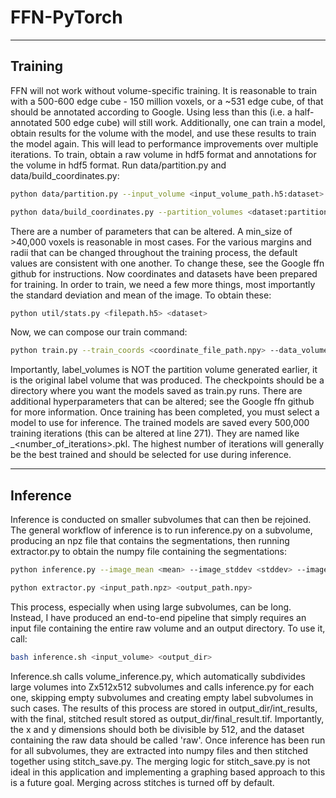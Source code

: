 # FFN-PyTorch
---
## Training
FFN will not work without volume-specific training. It is reasonable to train with a 500-600 edge cube - 150 million voxels, or a ~531 edge cube, of that should be annotated according to Google. Using less than this (i.e. a half-annotated 500 edge cube) will still work. Additionally, one can train a model, obtain results for the volume with the model, and use these results to train the model again. This will lead to performance improvements over multiple iterations. To train, obtain a raw volume in hdf5 format and annotations for the volume in hdf5 format. Run data/partition.py and data/build_coordinates.py:
```bash
python data/partition.py --input_volume <input_volume_path.h5:dataset> --output_volume <output_volume_path.h5:dataset> --min_size <min_size>

python data/build_coordinates.py --partition_volumes <dataset:partition_volume_path.h5:dataset> --coordinate_output <coordinate_file_path.npy>
```
There are a number of parameters that can be altered. A min_size of >40,000 voxels is reasonable in most cases. For the various margins and radii that can be changed throughout the training process, the default values are consistent with one another. To change these, see the Google ffn github for instructions.
Now coordinates and datasets have been prepared for training. In order to train, we need a few more things, most importantly the standard deviation and mean of the image. To obtain these:
```bash
python util/stats.py <filepath.h5> <dataset>
```
Now, we can compose our train command:
```bash
python train.py --train_coords <coordinate_file_path.npy> --data_volumes <raw_image_volume.h5:dataset> --label_volumes <label_volume:dataset> --checkpoints <checkpoint_path> --starting_model <model_dir/model_num.pkl> --image_mean <mean> --image_stddev <stddev>
```

Importantly, label_volumes is NOT the partition volume generated earlier, it is the original label volume that was produced. The checkpoints should be a directory where you want the models saved as train.py runs. There are additional hyperparameters that can be altered; see the Google ffn github for more information. 
Once training has been completed, you must select a model to use for inference. The trained models are saved every 500,000 training iterations (this can be altered at line 271). They are named like <seedID>_<number_of_iterations>.pkl. The highest number of iterations will generally be the best trained and should be selected for use during inference.

---
## Inference
Inference is conducted on smaller subvolumes that can then be rejoined. The general workflow of inference is to run inference.py on a subvolume, producing an npz file that contains the segmentations, then running extractor.py to obtain the numpy file containing the segmentations:
```bash
python inference.py --image_mean <mean> --image_stddev <stddev> --image_path <raw_filepath:dataset> --checkpoints_path <checkpoints_filepath> --seg_result_path <result_filepath> --base_dir <dir_with_model> --model_name <model_name> --corner <upper_subvol_corner> --subvol_size <size_of_subvol>

python extractor.py <input_path.npz> <output_path.npy>
```
This process, especially when using large subvolumes, can be long. Instead, I have produced an end-to-end pipeline that simply requires an input file containing the entire raw volume and an output directory. To use it, call:
```bash
bash inference.sh <input_volume> <output_dir>
```
Inference.sh calls volume_inference.py, which automatically subdivides large volumes into Zx512x512 subvolumes and calls inference.py for each one, skipping empty subvolumes and creating empty label subvolumes in such cases. The results of this process are stored in output_dir/int_results, with the final, stitched result stored as output_dir/final_result.tif. Importantly, the x and y dimensions should both be divisible by 512, and the dataset containing the raw data should be called 'raw'. Once inference has been run for all subvolumes, they are extracted into numpy files and then stitched together using stitch_save.py. The merging logic for stitch_save.py is not ideal in this application and implementing a graphing based approach to this is a future goal. Merging across stitches is turned off by default.
